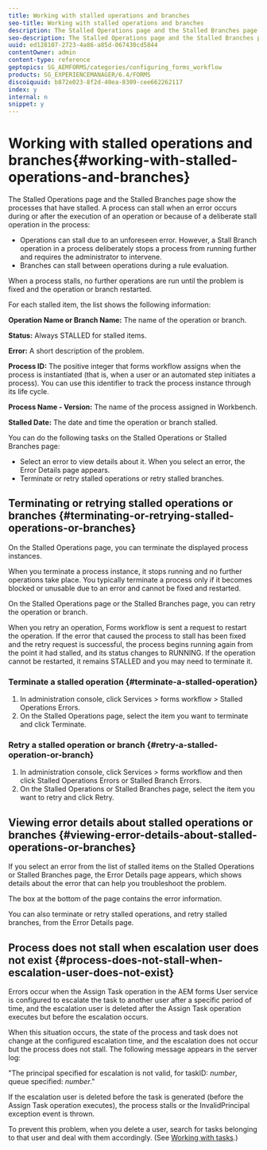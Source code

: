 ```yaml
---
title: Working with stalled operations and branches
seo-title: Working with stalled operations and branches
description: The Stalled Operations page and the Stalled Branches page show the processes that have stalled.
seo-description: The Stalled Operations page and the Stalled Branches page show the processes that have stalled.
uuid: ed128107-2723-4a86-a85d-067430cd5844
contentOwner: admin
content-type: reference
geptopics: SG_AEMFORMS/categories/configuring_forms_workflow
products: SG_EXPERIENCEMANAGER/6.4/FORMS
discoiquuid: b872e023-8f2d-40ea-8309-cee662262117
index: y
internal: n
snippet: y
---
```


# Working with stalled operations and branches{#working-with-stalled-operations-and-branches}

The Stalled Operations page and the Stalled Branches page show the processes that have stalled. A process can stall when an error occurs during or after the execution of an operation or because of a deliberate stall operation in the process:

* Operations can stall due to an unforeseen error. However, a Stall Branch operation in a process deliberately stops a process from running further and requires the administrator to intervene.
* Branches can stall between operations during a rule evaluation.

When a process stalls, no further operations are run until the problem is fixed and the operation or branch restarted.

For each stalled item, the list shows the following information:

**Operation Name or Branch Name:** The name of the operation or branch.

**Status:** Always STALLED for stalled items.

**Error:** A short description of the problem.

**Process ID:** The positive integer that forms workflow assigns when the process is instantiated (that is, when a user or an automated step initiates a process). You can use this identifier to track the process instance through its life cycle.

**Process Name - Version:** The name of the process assigned in Workbench.

**Stalled Date:** The date and time the operation or branch stalled.

You can do the following tasks on the Stalled Operations or Stalled Branches page:

* Select an error to view details about it. When you select an error, the Error Details page appears. 
* Terminate or retry stalled operations or retry stalled branches.

## Terminating or retrying stalled operations or branches {#terminating-or-retrying-stalled-operations-or-branches}

On the Stalled Operations page, you can terminate the displayed process instances.

When you terminate a process instance, it stops running and no further operations take place. You typically terminate a process only if it becomes blocked or unusable due to an error and cannot be fixed and restarted.

On the Stalled Operations page or the Stalled Branches page, you can retry the operation or branch.

When you retry an operation, Forms workflow is sent a request to restart the operation. If the error that caused the process to stall has been fixed and the retry request is successful, the process begins running again from the point it had stalled, and its status changes to RUNNING. If the operation cannot be restarted, it remains STALLED and you may need to terminate it.

### Terminate a stalled operation {#terminate-a-stalled-operation}

1. In administration console, click Services &gt; forms workflow &gt; Stalled Operations Errors.
1. On the Stalled Operations page, select the item you want to terminate and click Terminate.

### Retry a stalled operation or branch {#retry-a-stalled-operation-or-branch}

1. In administration console, click Services &gt; forms workflow and then click Stalled Operations Errors or Stalled Branch Errors.
1. On the Stalled Operations or Stalled Branches page, select the item you want to retry and click Retry.

## Viewing error details about stalled operations or branches {#viewing-error-details-about-stalled-operations-or-branches}

If you select an error from the list of stalled items on the Stalled Operations or Stalled Branches page, the Error Details page appears, which shows details about the error that can help you troubleshoot the problem.

The box at the bottom of the page contains the error information.

You can also terminate or retry stalled operations, and retry stalled branches, from the Error Details page.

## Process does not stall when escalation user does not exist {#process-does-not-stall-when-escalation-user-does-not-exist}

Errors occur when the Assign Task operation in the AEM forms User service is configured to escalate the task to another user after a specific period of time, and the escalation user is deleted after the Assign Task operation executes but before the escalation occurs.

When this situation occurs, the state of the process and task does not change at the configured escalation time, and the escalation does not occur but the process does not stall. The following message appears in the server log:

"The principal specified for escalation is not valid, for taskID: *number*, queue specified: *number*."

If the escalation user is deleted before the task is generated (before the Assign Task operation executes), the process stalls or the InvalidPrincipal exception event is thrown.

To prevent this problem, when you delete a user, search for tasks belonging to that user and deal with them accordingly. (See [Working with tasks](../../../forms/using/admin-help/tasks.md#working-with-tasks).)
